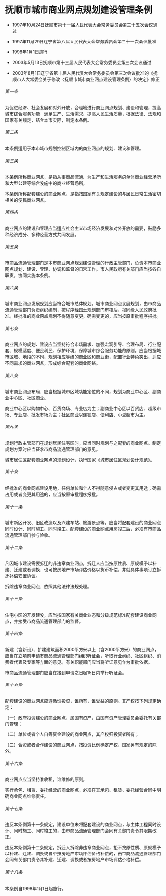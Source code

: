 # 抚顺市城市商业网点规划建设管理条例

- 1997年10月24日抚顺市第十一届人民代表大会常务委员会第三十五次会议通过

- 1997年11月29日辽宁省第八届人民代表大会常务委员会第三十一次会议批准

- 1998年1月1日施行

- 2003年5月13日抚顺市第十三届人民代表大会常务委员会第三次会议通过

- 2003年8月1日辽宁省第十届人民代表大会常务委员会第三次会议批准的《抚顺市人大常委会关于修改〈抚顺市城市商业网点建设管理条例〉的决定》修正

<!-- INFO END -->

###### 第一条

为促进经济、社会发展和对外开放，合理地进行商业网点规划、建设和管理，提高城市综合服务功能，满足生产、生活需求，提高人民生活质量，根据法律、法规和国家有关规定，结合本市实际，制定本条例。

###### 第二条

本条例适用于本市城市规划控制区域内的商业网点的规划、建设和管理。

###### 第三条

本条例所称商业网点，是指从事商品流通、为生产和生活服务的单体商业经营场所和大型公建等综合设施中的商业经营场所。

本条例所称配套建设的商业网点，是指按国家有关规定建设的与居民日常生活密切相关的便民商业网点。

###### 第四条

商业网点的建设和管理应当适应社会主义市场经济发展和对外开放的需要，鼓励多种经济成分、多种经营方式共同发展。

###### 第五条

市商品流通管理部门是本市商业网点规划建设管理的行政主管部门，负责本市商业网点规划、建设、管理、协调和监督的日常工作。市人民政府有关部门应当按各自职责，协同实施本条例。

###### 第六条

城市商业网点发展规划应当符合城市总体规划。城市商业网点发展规划，由市商品流通管理部门负责组织编制，按程序经国土规划部门审核后，报同级人民政府批准。经批准的商业网点规划不得随意变更。确需变更的，应当按原审批程序报批。

###### 第七条

商业网点的规划、建设应当坚持符合市场需求、加强宏观引导、合理布局、行业配套、规模适度、便民利民、保护环境、保障城市综合服务功能的原则。应当根据城市区域、地段的不同，规划相应等级的商业区和商业街，配置行业特色突出，适应不同需求的商业网点，形成综合配套的商业网络。

###### 第八条

城市商业网点布局，应当根据城市区域功能定位的不同，规划为商业中心区、副商业中心区、社区商业。

商业中心区以购物中心、百货商场、专业店为主；副商业中心区以百货店、超级市场、专业店、批发市场为主；社区商业以连锁店、便利店、小型超市为主。

###### 第九条

规划行政主管部门在规划居民住宅区时，应当同时规划与之配套的商业网点。制定规划方案时应当征求市商品流通管理部门的意见。

城市居住区配套商业网点的规划设计，执行国家《城市居住区规划设计规范》。

###### 第十条

经批准的商业网点建设用地，任何单位和个人不得随意侵占或者变更其用途；确需占用或者变更其用途的，应当按原审批程序报批。

###### 第十一条

城市新区开发、旧区改造以及兴建车站、旅游景点等，应当将配套建设的商业网点同时设计、同时施工、同时竣工。配套建设的商业网点用房竣工后，必须有市商品流通管理部门参与验收。

###### 第十二条

凡因城市建设需要拆迁的非违章商业网点，拆迁人应当按原性质、原规模予以补建、迁建或者调换，也可按房地产市场评估价格以货币补偿，并就具体事项订立拆迁补偿安置协议。

拆除违章商业网点，依照其他法律法规处理。

###### 第十三条

住宅小区的开发建设，应当按国家有关商业业态和分级规范标准配套建设商业网点，并接受市商品流通管理部门的监督。

###### 第十四条

新建（含新设）、扩建建筑面积2000平方米以上（含2000平方米）的商业网点，应当在立项前申请市商品流通管理部门组织听证会，听取行业组织、社区组织、消费者代表及专家等方面的意见。有关职能部门应当将听证意见作为审批依据。

市商品流通管理部门应当在接到申请之日起15日内举行听证会。

###### 第十五条

配套建设的商业网点应遵循谁投资，谁所有，谁受益的原则。其产权按下列规定确定：

（一）政府投资建设的商业网点，属国有资产，由国有资产管理委员会委托有关部门管理；

（二）单位或者个人自筹资金建设的商业网点，其产权归投资者所有；

（三）合资或者合作建设的商业网点，按投资比例确定产权，国家另有规定的除外。

###### 第十六条

商业网点应当坚持谁收租，谁维修的原则。

实行承包、租赁、委托经营的商业网点，必须在其承包、租赁、委托经营合同中明确商业网点维修责任。

###### 第十七条

违反本条例第十一条规定，建设单位未将配套建设的商业网点，与主体工程同时设计、同时施工、同时竣工的，由市商品流通管理部门会同有关部门责令其限期改正。

违反本条例第十二条规定，拆迁人拆除非违章商业网点，拒不按原性质、原规模予以补建、迁建、调换或者不按房地产市场评估价格补偿的，由市商品流通管理部门会同有关部门责令其补建、迁建、调换或者按房地产市场评估价格补偿。

###### 第十八条

本条例自1998年1月1日起施行。

